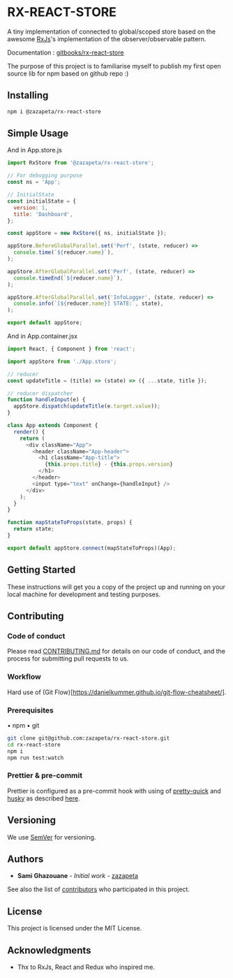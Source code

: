 # RX-REACT-STORE

A tiny implementation of connected to global/scoped store based on the awesome [RxJs](http://reactivex.io/rxjs/)'s implementation of the observer/observable pattern.

Documentation : [gitbooks/rx-react-store](https://zazapeta.gitbooks.io/rx-react-store/content/)

The purpose of this project is to familiarise myself to publish my first open source lib for npm based on github repo :)

## Installing

```bash
npm i @zazapeta/rx-react-store
```

## Simple Usage

And in App.store.js

```js
import RxStore from '@zazapeta/rx-react-store';

// For debugging purpose
const ns = 'App';

// InitialState
const initialState = {
  version: 1,
  title: 'Dashboard',
};

const appStore = new RxStore({ ns, initialState });

appStore.BeforeGlobalParallel.set('Perf', (state, reducer) =>
  console.time(`${reducer.name}`),
);

appStore.AfterGlobalParallel.set('Perf', (state, reducer) =>
  console.timeEnd(`${reducer.name}`),
);

appStore.AfterGlobalParallel.set('InfoLogger', (state, reducer) =>
  console.info(`[${reducer.name}] STATE:`, state),
);

export default appStore;
```

And in App.container.jsx

```js
import React, { Component } from 'react';

import appStore from './App.store';

// reducer
const updateTitle = (title) => (state) => ({ ...state, title });

// reducer dispatcher
function handleInput(e) {
  appStore.dispatch(updateTitle(e.target.value));
}

class App extends Component {
  render() {
    return (
      <div className="App">
        <header className="App-header">
          <h1 className="App-title">
            {this.props.title} - {this.props.version}
          </h1>
        </header>
        <input type="text" onChange={handleInput} />
      </div>
    );
  }
}

function mapStateToProps(state, props) {
  return state;
}

export default appStore.connect(mapStateToProps)(App);
```

## Getting Started

These instructions will get you a copy of the project up and running on your local machine for development and testing purposes.

## Contributing

### Code of conduct

Please read [CONTRIBUTING.md](https://gist.github.com/PurpleBooth/b24679402957c63ec426) for details on our code of conduct, and the process for submitting pull requests to us.

### Workflow

Hard use of (Git Flow)[https://danielkummer.github.io/git-flow-cheatsheet/].

### Prerequisites

• npm
• git

```bash
git clone git@github.com:zazapeta/rx-react-store.git
cd rx-react-store
npm i
npm run test:watch
```

### Prettier & pre-commit

Prettier is configured as a pre-commit hook with using of [pretty-quick](https://github.com/azz/pretty-quick) and [husky](https://github.com/typicode/husky) as described [here](https://prettier.io/docs/en/precommit.html#option-2-pretty-quick-https-githubcom-azz-pretty-quick).

## Versioning

We use [SemVer](http://semver.org/) for versioning.

## Authors

* **Sami Ghazouane** - _Initial work_ - [zazapeta](https://github.com/zazapeta)

See also the list of [contributors](https://github.com/zazapeta/rx-react-store/contributors) who participated in this project.

## License

This project is licensed under the MIT License.

## Acknowledgments

* Thx to RxJs, React and Redux who inspired me.
